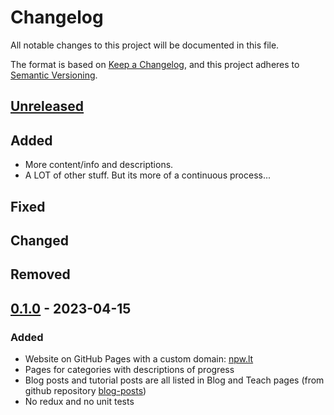 # Changelog

All notable changes to this project will be documented in this file.

The format is based on [Keep a Changelog](https://keepachangelog.com/en/1.0.0/),
and this project adheres to [Semantic Versioning](https://semver.org/spec/v2.0.0.html).

## [Unreleased]

## Added

- More content/info and descriptions.
- A LOT of other stuff. But its more of a continuous process...

## Fixed

## Changed

## Removed

## [0.1.0] - 2023-04-15

### Added

- Website on GitHub Pages with a custom domain: [npw.lt](https://npw.lt)
- Pages for categories with descriptions of progress
- Blog posts and tutorial posts are all listed in Blog and Teach pages (from github repository [blog-posts](https://github.com/naglissul/blog-posts))
- No redux and no unit tests

[unreleased]: https://github.com/naglissul/naglissul.github.io/compare/v0.1.0...HEAD
[0.1.0]: https://github.com/naglissul/naglissul.github.io/releases/tag/v0.1.0
